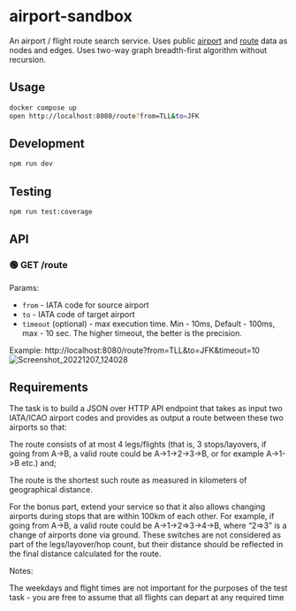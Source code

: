 # airport-sandbox
An airport / flight route search service. Uses public [airport](https://www.npmjs.com/package/airports-data/v/1.2.0) and [route](https://raw.githubusercontent.com/jpatokal/openflights/master/data/routes.dat) data as nodes and edges.
Uses two-way graph breadth-first algorithm without recursion.

## Usage
```sh
docker compose up
open http://localhost:8080/route?from=TLL&to=JFK
```

## Development
```sh
npm run dev
```

## Testing
```sh
npm run test:coverage
```

## API
### 🟢 GET /route

Params:
- `from` - IATA code for source airport
- `to` - IATA code of target airport
- `timeout` (optional) - max execution time. Min - 10ms, Default - 100ms, max - 10 sec. The higher timeout, the better is the precision.

Example:
http://localhost:8080/route?from=TLL&to=JFK&timeout=10
![Screenshot_20221207_124028](https://user-images.githubusercontent.com/445122/206157719-fa7e8b65-f68b-45fc-8dbb-72823caf5247.png)


## Requirements
The task is to build a JSON over HTTP API endpoint that takes as input two IATA/ICAO airport codes and provides as output a route between these two airports so that:

The route consists of at most 4 legs/flights (that is, 3 stops/layovers, if going from A->B, a valid route could be A->1->2->3->B, or for example A->1->B etc.) and;

The route is the shortest such route as measured in kilometers of geographical distance.

For the bonus part, extend your service so that it also allows changing airports during stops that are within 100km of each other. For example, if going from A->B, a valid route could be A->1->2=>3->4->B, where “2=>3” is a change of airports done via ground. These switches are not considered as part of the legs/layover/hop count, but their distance should be reflected in the final distance calculated for the route.

Notes:

The weekdays and flight times are not important for the purposes of the test task - you are free to assume that all flights can depart at any required time
 
